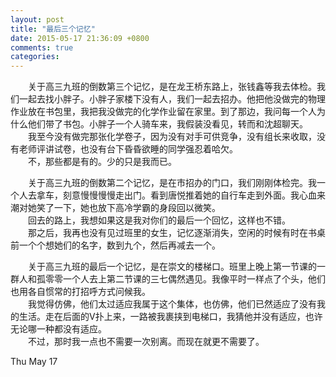 ```yaml
---
layout: post
title: "最后三个记忆"
date: 2015-05-17 21:36:09 +0800
comments: true
categories: 
---
```

&emsp;&emsp;关于高三九班的倒数第三个记忆，是在龙王桥东路上，张钱鑫等我去体检。我们一起去找小胖子。小胖子家楼下没有人，我们一起去招办。他把他没做完的物理作业放在书包里，我把我没做完的化学作业留在家里。到了那边，我问每一个人为什么他们带了书包。小胖子一个人骑车来，我假装没看见，转而和沈超聊天。  
&emsp;&emsp;我至今没有做完那张化学卷子，因为没有对手可供竞争，没有组长来收取，没有老师评讲试卷，也没有台下昏昏欲睡的同学强忍着哈欠。  
&emsp;&emsp;不，那些都是有的。少的只是我而已。 
 
&emsp;&emsp;关于高三九班的倒数第二个记忆，是在市招办的门口，我们刚刚体检完。我一个人去拿车，刻意慢慢慢慢走出门。看到唐悦推着她的自行车走到外面。我心血来潮对她笑了一下，她也放下高冷学霸的身段回以微笑。  
&emsp;&emsp;回去的路上，我想如果这是我对你们的最后一个回忆，这样也不错。  
&emsp;&emsp;那之后，我再也没有见过班里的女生，记忆逐渐消失，空闲的时候有时在书桌前一个个想她们的名字，数到九个，然后再减去一个。  

&emsp;&emsp;关于高三九班的最后一个记忆，是在崇文的楼梯口。班里上晚上第一节课的一群人和孤零零一个人去上第二节课的三七偶然遇见。我像平时一样点了个头，他们也用各自惯常的打招呼方式问候我。  
&emsp;&emsp;我觉得仿佛，他们太过适应我属于这个集体，也仿佛，他们已然适应了没有我的生活。走在后面的V扑上来，一路被我裹挟到电梯口，我猜他并没有适应，也许无论哪一种都没有适应。  
&emsp;&emsp;不过，那时我一点也不需要一次别离。而现在就更不需要了。  

Thu May 17